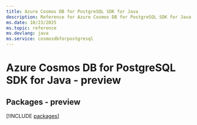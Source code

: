 ```yaml
---
title: Azure Cosmos DB for PostgreSQL SDK for Java
description: Reference for Azure Cosmos DB for PostgreSQL SDK for Java
ms.date: 10/23/2025
ms.topic: reference
ms.devlang: java
ms.service: cosmosdbforpostgresql
---
```

# Azure Cosmos DB for PostgreSQL SDK for Java - preview
## Packages - preview
[!INCLUDE [packages](cosmos-db-for-postgresql-index.md)]